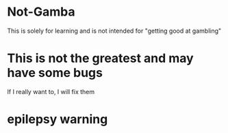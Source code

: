# Not-Gamba
This is solely for learning and is not intended for "getting good at gambling"


# This is not the greatest and may have some bugs
If I really want to, I will fix them

# epilepsy warning 

